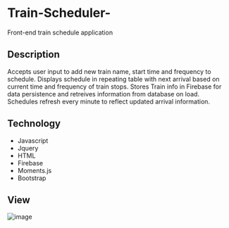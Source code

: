 # Train-Scheduler-
Front-end train schedule application




## Description
Accepts user input to add new train name, start time and frequency to schedule. Displays schedule in repeating table with next arrival based on current time and frequency of train stops. Stores Train info in Firebase for data persistence and retreives information from database on load. Schedules refresh every minute to reflect updated arrival information. 

## Technology
- Javascript
- Jquery
- HTML
- Firebase
- Moments.js
- Bootstrap

## View

![image](https://i.imgur.com/FmySElq.png)

